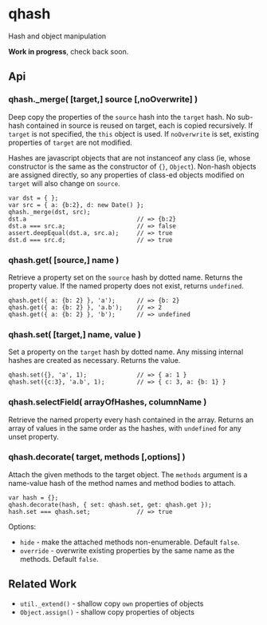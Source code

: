 qhash
================================================================


Hash and object manipulation

**Work in progress**, check back soon.


Api
----------------------------------------------------------------


### qhash._merge( [target,] source [,noOverwrite] )

Deep copy the properties of the `source` hash into the `target` hash.  No sub-hash
contained in source is reused on target, each is copied recursively.  If `target`
is not specified, the `this` object is used.  If `noOverwrite` is set, existing
properties of `target` are not modified.

Hashes are javascript objects that are not instanceof any class (ie, whose
constructor is the same as the constructor of `{}`, `Object`).  Non-hash objects
are assigned directly, so any properties of class-ed objects modified on `target`
will also change on `source`.

    var dst = { };
    var src = { a: {b:2}, d: new Date() };
    qhash._merge(dst, src);
    dst.a                               // => {b:2}
    dst.a === src.a;                    // => false
    assert.deepEqual(dst.a, src.a);     // => true
    dst.d === src.d;                    // => true

### qhash.get( [source,] name )

Retrieve a property set on the `source` hash by dotted name.  Returns the property
value.  If the named property does not exist, returns `undefined`.

    qhash.get({ a: {b: 2} }, 'a');      // => {b: 2}
    qhash.get({ a: {b: 2} }, 'a.b');    // => 2
    qhash.get({ a: {b: 2} }, 'b');      // => undefined

### qhash.set( [target,] name, value )

Set a property on the `target` hash by dotted name.  Any missing internal hashes
are created as necessary.  Returns the value.

    qhash.set({}, 'a', 1);              // => { a: 1 }
    qhash.set({c:3}, 'a.b', 1);         // => { c: 3, a: {b: 1} }

### qhash.selectField( arrayOfHashes, columnName )

Retrieve the named property every hash contained in the array.  Returns an array of
values in the same order as the hashes, with `undefined` for any unset property.


### qhash.decorate( target, methods [,options] )

Attach the given methods to the target object.  The `methods` argument is a
name-value hash of the method names and method bodies to attach.

    var hash = {};
    qhash.decorate(hash, { set: qhash.set, get: qhash.get });
    hash.set === qhash.set;             // => true

Options:

- `hide` - make the attached methods non-enumerable.  Default `false`.
- `override` - overwrite existing properties by the same name as the methods.  Default `false`.


Related Work
----------------------------------------------------------------

- `util._extend()` - shallow copy `own` properties of objects
- `Object.assign()` - shallow copy properties of objects
